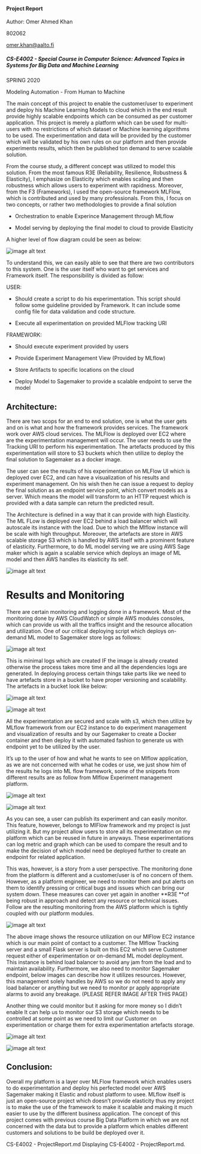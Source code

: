 #### Project Report

Author: Omer Ahmed Khan

802062

omer.khan@aalto.fi

##### CS-E4002 - Special Course in Computer Science: Advanced Topics in Systems for Big Data and Machine Learning

SPRING 2020

Modeling Automation - From Human to Machine

The main concept of this project to enable the customer/user to experiment and deploy his Machine Learning Models to cloud which in the end result provide highly scalable endpoints which can be consumed as per customer application. This project is merely a platform which can be used for multi-users with no restrictions of which dataset or Machine learning algorithms to be used. The experimentation and data will be provided by the customer which will be validated by his own rules on our platform and then provide experiments results, which then be published ton demand to serve scalable solution.

From the course study, a different concept was utilized to model this solution. From the most famous R3E (Reliability, Resilience, Robustness & Elasticity), I emphasize on Elasticity which enables scaling and then robustness which allows users to experiment with rapidness. Moreover, from the F3 (Frameworks), I used the open-source framework MLFlow, which is contributed and used by many professionals. From this, I focus on two concepts, or rather two methodologies to provide a final solution

* Orchestration to enable Experince Management through MLflow

* Model serving by deploying the final model to cloud to provide Elasticity

A higher level of flow diagram could be seen as below:

![image alt text](ReportImages/image_1.png)

To understand this, we can easily able to see that there are two contributors to this system. One is the user itself who want to get services and Framework itself. The responsibility is divided as follow:

USER:

* Should create a script to do his experimentation. This script should follow some guideline provided by Framework. It can include some config file for data validation and code structure.

* Execute all experimentation on provided MLFlow tracking URI

FRAMEWORK:

* Should execute experiment provided by users

* Provide Experiment Management View (Provided by MLflow)

* Store Artifacts to specific locations on the cloud

* Deploy Model to Sagemaker to provide a scalable endpoint to serve the model

## Architecture:

There are two scops for an end to end solution, one is what the user gets and on is what and how the framework provides services. The framework work over AWS cloud services. The MLFlow is deployed over EC2 where are the experimentation management will occur. The user needs to use the Tracking URI to perform his experimentation. The artefacts produced by this experimentation will store to S3 buckets which then utilize to deploy the final solution to Sagemaker as a docker image. 

The user can see the results of his experimentation on MLFlow UI which is deployed over EC2, and can have a visualization of his results and experiment management. On his wish then he can issue a request to deploy the final solution as an endpoint service point, which convert models as a server. Which means the model will transform to an HTTP request which is provided with a data sample can return the predicted result.

The Architecture is defined in a way that it can provide with high Elasticity. The ML FLow is deployed over EC2 behind a load balancer which will autoscale its instance with the load. Due to which the Mlflow instance will be scale with high throughput. Moreover, the artefacts are store in AWS scalable storage S3 which is handled by AWS itself with a prominent feature of elasticity. Furthermore, to do ML model serving we are using AWS Sage maker which is again a scalable service which deploys an image of ML model and then AWS handles its elasticity its self.

![image alt text](ReportImages/image_2.png)

# Results and Monitoring

There are certain monitoring and logging done in a framework. Most of the monitoring done by AWS CloudWatch or simple AWS modules consoles, which can provide us with all the traffics insight and the resource allocation and utilization. One of our critical deploying script which deploys on-demand ML model to Sagemaker store logs as follows:

![image alt text](ReportImages/image_3.png)

This is minimal logs which are created IF the image is already created otherwise the process takes more time and all the dependencies logs are generated. In deploying process certain things take parts like we need to have artefacts store in a bucket to have proper versioning and scalability. The artefacts in a bucket look like below:

![image alt text](ReportImages/image_4.png)

![image alt text](ReportImages/image_5.png)

All the experimentation are secured and scale with s3, which then utilize by MLflow framework from our EC2 instance to do experiment management and visualization of results and by our Sagemaker to create a Docker container and then deploy it with automated fashion to generate us with endpoint yet to be utilized by the user.

It’s up to the user of how and what he wants to see on Mlflow application, as we are not concerned with what he codes or use, we just show him of the results he logs into ML flow framework, some of the snippets from different results are as follow from Mlflow Experiment management platform.

![image alt text](ReportImages/image_6.png)

![image alt text](ReportImages/image_7.png)

As you can see, a user can publish its experiment and can easily monitor. This feature, however, belongs to MlFlow framework and my project is just utilizing it. But my project allow users to store all its experimentation on my platform which can be reused in future in anyways. These experimentations can log metric and graph which can be used to compare the result and to make the decision of which model need be deployed further to create an endpoint for related application.

This was, however, is a story from a user perspective. The monitoring done from the platform is different and a customer/user is of no concern of them. However, as a platform engineer, we need to monitor them and put alerts on them to identify pressing or critical bugs and issues which can bring our system down. These measures can cover yet again in another **R3E **of being robust in approach and detect any resource or technical issues. Follow are the resulting monitoring from the AWS platform which is tightly coupled with our platform modules.

![image alt text](ReportImages/image_8.png)

The above image shows the resource utilization on our MlFlow EC2 instance which is our main point of contact to a customer. The Mlflow Tracking server and a small Flask server is built on this EC2 which serve Customer request either of experimentation or on-demand ML model deployment. This instance is behind load balancer to avoid any jam from the load and to maintain availability. Furthermore, we also need to monitor Sagemaker endpoint, below images can describe how it utilizes resources. However, this management solely handles by AWS so we do not need to apply any load balancer or anything but we need to monitor pr apply appropriate alarms to avoid any breakage. (PLEASE REFER IMAGE AFTER THIS PAGE)

Another thing we could monitor but it asking for more money so I didn’t enable  It can help us to monitor our S3 storage which needs to be controlled at some point as we need to limit our Customer on experimentation or charge them for extra experimentation artefacts storage.

![image alt text](ReportImages/image_9.png)

![image alt text](ReportImages/image_10.png)

## Conclusion:

Overall my platform is a layer over MLFlow framework which enables users to do experimentation and deploy his perfected model over AWS Sagemaker making it Elastic and robust platform to usee. MLflow itself is just an open-source project which doesn’t provide elasticity thus my project is to make the use of the framework to make it scalable and making it much easier to use by the different business application. The concept of this project comes with previous course Big Data Platform in which we are not concerned with the data but to provide a platform which enables different customers and solutions to be build be deployed over it.

CS-E4002 - ProjectReport.md
Displaying CS-E4002 - ProjectReport.md.
